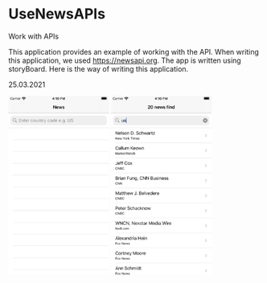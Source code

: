 # UseNewsAPIs
Work with APIs

This application provides an example of working with the API. When writing this application, we used https://newsapi.org. The app is written using storyBoard. Here is the way of writing this application.

25.03.2021 

<img src="https://github.com/konoin/UseNewsAPIs/blob/main/First.png" width="200">

<img src="https://github.com/konoin/UseNewsAPIs/blob/main/Second.png" width="200">
